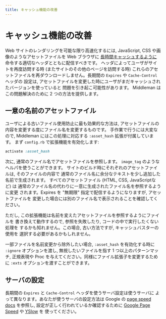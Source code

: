 ```yaml
---
title: キャッシュ機能の改善
---
```


# キャッシュ機能の改善

Web サイトのレンダリングを可能な限り高速化するには,
JavaScript, CSS や画像のようなアセットファイルを Web ブラウザに
[長時間キャッシュするように](https://code.google.com/speed/page-speed/docs/caching.html)
命令する適切なヘッダとともに配信すべきです。
ヘッダによってユーザがサイトを再度訪問する時 (またサイトのその他のページを訪問する時)
これらのアセットファイルを再ダウンロードしません。長期間の `Expires` や `Cache-Control` ヘッダの
設定は, アセットファイルを変更した時にユーザがまだキャッシュされたバージョンを使っていると
問題を引き起こ可能性があります。
Middleman はこの問題解決のために 2 つの方法を提供します。

## 一意の名前のアセットファイル

ユーザによる古いファイル使用防止に最も効果的な方法は,
アセットファイルの内容を変更する度にファイル名を変更するものです。
手作業で行うには大変なので, Middleman にはこの処理に対応する
`:asset_hash` 拡張が付属しています。
まず `config.rb` で拡張機能を有効化します:

```ruby
activate :asset_hash
```

次に, 通常のファイル名でアセットファイルを参照します。
`image_tag` のようなヘルパを使うことができます。
サイトのビルド時にそれぞれのアセットファイルは, そのファイルの内容で
通常のファイル名に余分なテキストを少し追加した名前で生成されます。
すべてのアセットファイル (HTML, CSS, JavaScriptなど) は
通常のファイル名の代わりに一意に生成されたファイル名を参照するように変更
されます。Expires を "無期限" 指定で配信するようになりますが, アセットファイルを
変更した場合には別のファイル名で表示されることを確認してください。

ただし, この拡張機能は名前を変えたアセットファイルを参照するようにファイルを
書き換えて動作するので, 参照を失敗したり, コードの中で実行したくない処理を
するかも知れません。この場合, 古い方法ですが, キャッシュバスターの使用を
選択する必要があるかもしれません。

一部ファイルを名前変更から除外したい場合, `:asset_hash` を有効化する時に
`:ignore` オプションを渡し, 無視したいファイルを指す 1 つ以上のパターンマッチ,
正規表現や Proc を与えてください。同様にファイル拡張子を変更するために
`:exts` オプションを渡すことができます。

## サーバの設定

長期間の `Expires` と `Cache-Control` ヘッダを使うサーバ設定は使うサーバに
よって異なります。あなたが使うサーバの設定方法は Google の [page speed
docs](https://code.google.com/speed/page-speed/docs/caching.html) を参照し,
設定が正しく行われているか確認するために [Google Page
Speed](https://code.google.com/speed/page-speed/docs/extension.html) や
[YSlow](https://addons.mozilla.org/en-US/firefox/addon/yslow/) を
使ってください。
